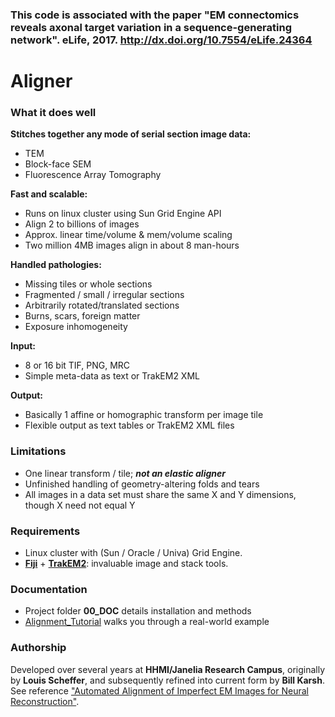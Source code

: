 ### This code is associated with the paper "EM connectomics reveals axonal target variation in a sequence-generating network". eLife, 2017. http://dx.doi.org/10.7554/eLife.24364

Aligner
=======

### What it does well

**Stitches together any mode of serial section image data:**

- TEM
- Block-face SEM
- Fluorescence Array Tomography

**Fast and scalable:**

- Runs on linux cluster using Sun Grid Engine API
- Align 2 to billions of images
- Approx. linear time/volume & mem/volume scaling
- Two million 4MB images align in about 8 man-hours

**Handled pathologies:**

- Missing tiles or whole sections
- Fragmented / small / irregular sections
- Arbitrarily rotated/translated sections
- Burns, scars, foreign matter
- Exposure inhomogeneity

**Input:**

- 8 or 16 bit TIF, PNG, MRC
- Simple meta-data as text or TrakEM2 XML

**Output:**

- Basically 1 affine or homographic transform per image tile
- Flexible output as text tables or TrakEM2 XML files

### Limitations

- One linear transform / tile; **_not an elastic aligner_**
- Unfinished handling of geometry-altering folds and tears
- All images in a data set must share the same X and Y dimensions, though X need not equal Y

### Requirements

- Linux cluster with (Sun / Oracle / Univa) Grid Engine.
- [**Fiji**](http://fiji.sc/Fiji) + [**TrakEM2**](http://www.ini.uzh.ch/~acardona/trakem2.html): invaluable image and stack tools.

### Documentation

- Project folder **00_DOC** details installation and methods
- [Alignment_Tutorial](https://github.com/billkarsh/Alignment_Tutorial) walks you through a real-world example

### Authorship

Developed over several years at **HHMI/Janelia Research Campus**, originally by **Louis Scheffer**, and subsequently refined into current form by **Bill Karsh**. See reference ["Automated Alignment of Imperfect EM Images for Neural Reconstruction"](http://arxiv.org/abs/1304.6034).

